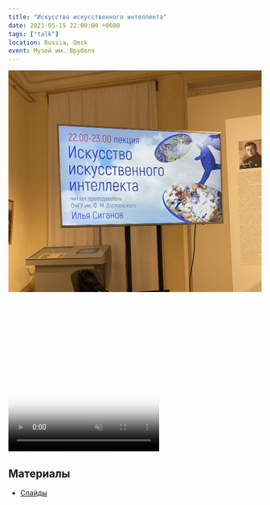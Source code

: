 ```yaml
---
title: "Искусство искусственного интеллекта"
date: 2021-05-15 22:00:00 +0600
tags: ["talk"]
location: Russia, Omsk
event: Музей им. Врубеля
---
```


![](/assets/2021-05-15-ai-art/image.jpg)

<video poster='/assets/2021-05-15-ai-art/thumbnail.jpg' preload='auto' autoplay='autoplay' muted='muted' loop='loop' webkit-playsinline='' style='width: 300px; height: 300px;'>
      <source src='/assets/2021-05-15-ai-art/video.mp4' type='video/mp4'>
</video>

## Материалы

- [Слайды](https://docs.google.com/presentation/d/e/2PACX-1vQqSjSRiCeUT7lVf2TK4Juksbmy02Kv09O8oOFwu4EW7mAunw4GO8LtGeDl1HCVeiHX_lyKP9XAtW3r/pub)
